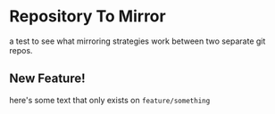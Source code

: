 # Repository To Mirror

a test to see what mirroring strategies work between two separate git repos.


## New Feature!

here's some text that only exists on `feature/something`
